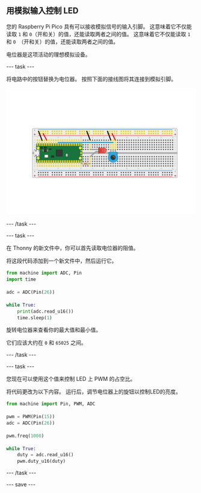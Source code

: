 ## 用模拟输入控制 LED

您的 Raspberry Pi Pico 具有可以接收模拟信号的输入引脚。 这意味着它不仅能读取 `1` 和 `0`（开和关）的值，还能读取两者之间的值。 这意味着它不仅能读取 `1` 和 `0 `（开和关）的值，还能读取两者之间的值。

电位器是这项活动的理想模拟设备。

\--- task ---

将电路中的按钮替换为电位器。 按照下面的接线图将其连接到模拟引脚。

![将电位计与 LED 连接到 Pico](images/pot_and_LED.png)

\--- /task ---

\--- task ---

在 Thonny 的新文件中，你可以首先读取电位器的阻值。

将这段代码添加到一个新文件中，然后运行它。

```python
from machine import ADC, Pin
import time

adc = ADC(Pin(26))

while True:
    print(adc.read_u16())
    time.sleep(1)
```

旋转电位器来查看你的最大值和最小值。

它们应该大约在 `0` 和 `65025` 之间。

\--- /task ---

\--- task ---

您现在可以使用这个值来控制 LED 上 PWM 的占空比。

将代码更改为以下内容。 运行后，调节电位器上的旋钮以控制LED的亮度。

```python
from machine import Pin, PWM, ADC

pwm = PWM(Pin(15))
adc = ADC(Pin(26))

pwm.freq(1000)

while True:
	duty = adc.read_u16()
	pwm.duty_u16(duty)
```

\--- /task ---

\--- save ---
